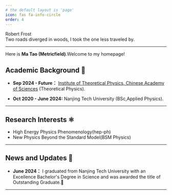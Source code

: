 ```yaml
---
# the default layout is 'page'
icon: fas fa-info-circle
order: 4
---
```

<div class="box-tip" markdown="1">
<div class="title"> Robert Frost </div>
Two roads diverged in woods, I took the one less traveled by.
</div>

---
Here is **Ma Tao (Metricfield)**.Welcome to my homepage!



## Academic Background 🏫


- **Sep 2024 - Future：** 
 [Institute of Theoretical Physics, Chinese Academy of Sciences](https://itp.cas.cn/) (Theoretical Physics).

- **Oct 2020 - June 2024:** 
 Nanjing Tech University (BSc,Applied Physics).


---

## Research Interests ⚛️

- High Energy Physics Phenomenology(hep-ph)
- New Physics Beyond the Standard Model(BSM Physics)




---

## News and Updates 👣


- **June 2024：** I graduated from Nanjing Tech University with an Excellence Bachelor's Degree in Science and was awarded the title of Outstanding Graduate.🎉

---





